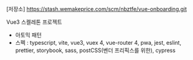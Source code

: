 [저장소]
https://stash.wemakeprice.com/scm/nbztfe/vue-onboarding.git


Vue3 스켈레톤 프로젝트
- 아토믹 패턴
- 스펙 : typescript, vite, vue3, vuex 4, vue-router 4, pwa, jest, eslint, prettier, storybook, sass, postCSS(벤더 프리픽스를 위한), cypress
 